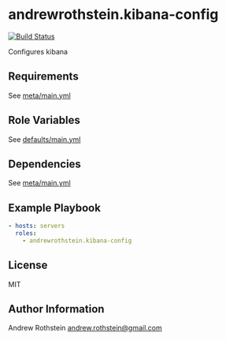 andrewrothstein.kibana-config
=========
[![Build Status](https://travis-ci.org/andrewrothstein/ansible-kibana-config.svg?branch=master)](https://travis-ci.org/andrewrothstein/ansible-kibana-config)

Configures kibana

Requirements
------------

See [meta/main.yml](meta/main.yml)

Role Variables
--------------

See [defaults/main.yml](defaults/main.yml)

Dependencies
------------

See [meta/main.yml](meta/main.yml)

Example Playbook
----------------

```yml
- hosts: servers
  roles:
    - andrewrothstein.kibana-config
```

License
-------

MIT

Author Information
------------------

Andrew Rothstein <andrew.rothstein@gmail.com>
